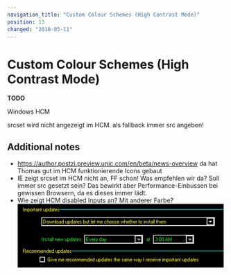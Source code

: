 ```yaml
---
navigation_title: "Custom Colour Schemes (High Contrast Mode)"
position: 13
changed: "2018-05-11"
---
```


# Custom Colour Schemes (High Contrast Mode)

**TODO**

Windows HCM

srcset wird nicht angezeigt im HCM. als fallback immer src angeben!

## Additional notes

- <https://author.postzi.preview.unic.com/en/beta/news-overview> da hat Thomas gut im HCM funktionierende Icons gebaut
- IE zeigt srcset im HCM nicht an, FF schon! Was empfehlen wir da? Soll immer src gesetzt sein? Das bewirkt aber Performance-Einbussen bei gewissen Browsern, da es dieses immer lädt.
- Wie zeigt HCM disabled Inputs an? Mit anderer Farbe? ![](_media/1504169196214.png)